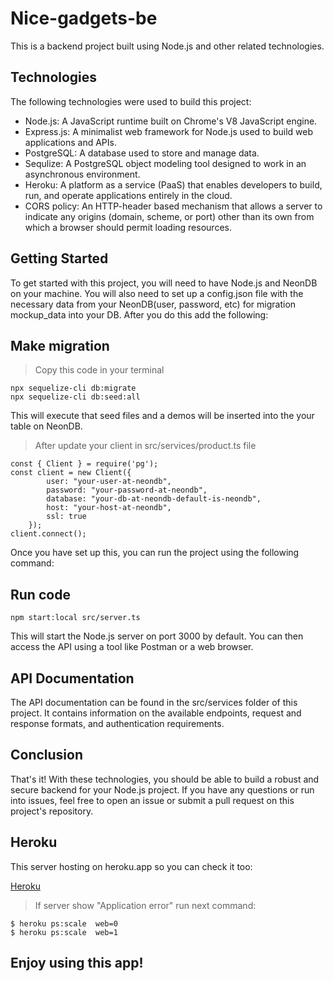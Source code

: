 # Nice-gadgets-be

This is a backend project built using Node.js and other related technologies.

## Technologies

The following technologies were used to build this project:

* Node.js: A JavaScript runtime built on Chrome's V8 JavaScript engine.
* Express.js: A minimalist web framework for Node.js used to build web applications and APIs.
* PostgreSQL: A database used to store and manage data.
* Sequlize: A PostgreSQL object modeling tool designed to work in an asynchronous environment.
* Heroku: A platform as a service (PaaS) that enables developers to build, run, and operate applications entirely in the cloud.
* CORS policy: An HTTP-header based mechanism that allows a server to indicate any origins (domain, scheme, or port) other than its own from which a browser should permit loading resources.

## Getting Started
To get started with this project, you will need to have Node.js and NeonDB on your machine. You will also need to set up a config.json file with the necessary data from your NeonDB(user, password, etc) for migration mockup_data into your DB. After you do this add the following:

## Make migration
>Copy this code in your terminal
```
npx sequelize-cli db:migrate
npx sequelize-cli db:seed:all
```
This will execute that seed files and a demos will be inserted into the your table on NeonDB.

>After update your client in src/services/product.ts file
```
const { Client } = require('pg');
const client = new Client({
        user: "your-user-at-neondb",
        password: "your-password-at-neondb",
        database: "your-db-at-neondb-default-is-neondb",
        host: "your-host-at-neondb",
        ssl: true
    });
client.connect();
```


Once you have set up this, you can run the project using the following command:

## Run code
```
npm start:local src/server.ts
```
This will start the Node.js server on port 3000 by default. You can then access the API using a tool like Postman or a web browser.

## API Documentation
The API documentation can be found in the src/services folder of this project. It contains information on the available endpoints, request and response formats, and authentication requirements.

## Conclusion
That's it! With these technologies, you should be able to build a robust and secure backend for your Node.js project. If you have any questions or run into issues, feel free to open an issue or submit a pull request on this project's repository.

## Heroku
This server hosting on heroku.app so you can check it too: 

[Heroku](https://secret-meadow-92340.herokuapp.com/)

>If server show "Application error" run next command:
```
$ heroku ps:scale  web=0
$ heroku ps:scale  web=1
```
## Enjoy using this app!
